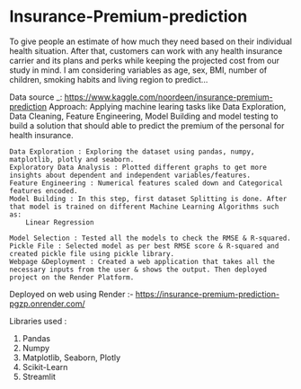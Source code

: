 # Insurance-Premium-prediction
To give people an estimate of how much they need based on their individual health situation. After that, customers can work with any health insurance carrier and its plans and perks while keeping the projected cost from our study in mind. I am considering variables as age, sex, BMI, number of children, smoking habits and living region to predict… 

Data source _: https://www.kaggle.com/noordeen/insurance-premium-prediction
Approach:
Applying machine learing tasks like Data Exploration, Data Cleaning, Feature Engineering, Model Building and model testing to build a solution that should able to predict the premium of the personal for health insurance.

    Data Exploration : Exploring the dataset using pandas, numpy, matplotlib, plotly and seaborn.
    Exploratory Data Analysis : Plotted different graphs to get more insights about dependent and independent variables/features.
    Feature Engineering : Numerical features scaled down and Categorical features encoded.
    Model Building : In this step, first dataset Splitting is done. After that model is trained on different Machine Learning Algorithms such as:
        Linear Regression
        
    Model Selection : Tested all the models to check the RMSE & R-squared.
    Pickle File : Selected model as per best RMSE score & R-squared and created pickle file using pickle library.
    Webpage &Deployment : Created a web application that takes all the necessary inputs from the user & shows the output. Then deployed project on the Render Platform.

Deployed on web using Render :- https://insurance-premium-prediction-pgzp.onrender.com/


Libraries used :
1) Pandas
2) Numpy
3) Matplotlib, Seaborn, Plotly
4) Scikit-Learn
5) Streamlit


